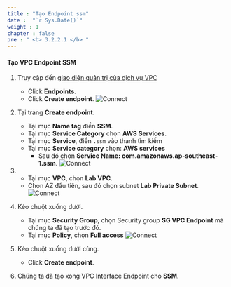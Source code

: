 ```yaml
---
title : "Tạo Endpoint ssm"
date :  "`r Sys.Date()`" 
weight : 1
chapter : false
pre : " <b> 3.2.2.1 </b> "
---
```



#### Tạo VPC Endpoint SSM

1. Truy cập đến [giao diện quản trị của dịch vụ VPC](https://console.aws.amazon.com/vpc/home)
    - Click **Endpoints**.
    - Click **Create endpoint**.
![Connect](/images/2/46.png)

2. Tại trang **Create endpoint**.
    - Tại mục **Name tag** điền **SSM**.
    - Tại mục **Service Category** chọn **AWS Services**.
    - Tại mục **Service**, điền ```.ssm``` vào thanh tìm kiếm
    - Tại mục **Service category** chọn:  **AWS services**
      - Sau đó chọn **Service Name: com.amazonaws.ap-southeast-1.ssm**.
![Connect](/images/2/47.png)

3.  - Tại mục **VPC**, chọn **Lab VPC**.
    - Chọn AZ đầu tiên, sau đó chọn subnet **Lab Private Subnet**.
![Connect](/images/2/48.png)

4. Kéo chuột xuống dưới.
    - Tại mục **Security Group**, chọn Security group **SG VPC Endpoint** mà chúng ta đã tạo trước đó.
    - Tại mục **Policy**, chọn **Full access**
![Connect](/images/2/49.png)

5. Kéo chuột xuống dưới cùng.
    - Click **Create endpoint**.

6. Chúng ta đã tạo xong VPC Interface Endpoint cho **SSM**.
